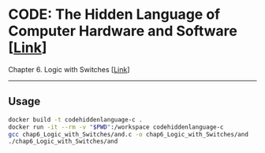 # CODE: The Hidden Language of Computer Hardware and Software [[Link](https://codehiddenlanguage.com/)]

Chapter 6. Logic with Switches [[Link](https://codehiddenlanguage.com/Chapter06/)]

---

## Usage

```sh
docker build -t codehiddenlanguage-c .
docker run -it --rm -v "$PWD":/workspace codehiddenlanguage-c
gcc chap6_Logic_with_Switches/and.c -o chap6_Logic_with_Switches/and
./chap6_Logic_with_Switches/and
```